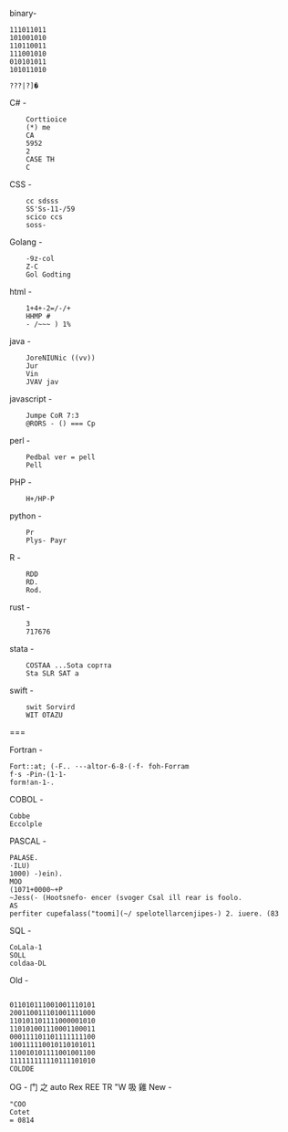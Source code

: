 <!-- https://www.imagetotext.info/  -->


binary-

    111011011
    101001010
    110110011
    111001010
    010101011
    101011010

<!-- https://string-functions.com/binary-string.aspx -->

    ???|?]�

C# -

        Corttioice
        (*) me
        CA
        5952
        2
        CASE TH
        C

CSS - 

        cc sdsss
        SS'Ss-11-/59
        scico ccs
        soss-

Golang -

        -9z-col
        Z-C
        Gol Godting

html -  

        1+4+-2=/-/+
        HHMP #
        - /~~~ ) 1%

java -

        JoreNIUNic ((vv))
        Jur
        Vin
        JVAV jav

javascript -

        Jumpe CoR 7:3
        @RORS - () === Cp

perl -

        Pedbal ver = pell
        Pell    

PHP - 

        H+/HP-P

python -

        Pr
        Plys- Payr

R -

        RDD
        RD.
        Rod.

rust -

        3
        717676

stata -

        COSTAA ...Sota сортта
        Sta SLR SAT a

swift -

        swit Sorvird
        WIT OTAZU


===

Fortran -
    
    Fort::at; (-F.. ·--altor-6-8⋅(⋅f- foh-Forram
    f⋅s -Pin-(1·1-
    form!an-1-.

COBOL -

    Cobbe
    Eccolple

PASCAL -

    PALASE.
    ·ILU)
    1000) -)ein).
    MOO
    (1071+0000~+P
    ~Jess(- (Hootsnefo- encer (svoger Csal ill rear is foolo.
    AS
    perfiter cupefalass("toomi](~/ spelotellarcenjipes-) 2. iuere. (83

SQL -

    CoLala-1
    SOLL
    coldaa-DL

Old -

    ﻿
    011010111001001110101
    200110011101001111000
    110101101111000001010
    110101001110001100011
    000111101101111111100
    100111110010110101011
    110010101111001001100
    111111111110111101010
    COLDDE

OG -
    门
    之
    auto
    Rex REE TR "W
    吸
    雞
New -

    "COO
    Cotet
    = 0814

